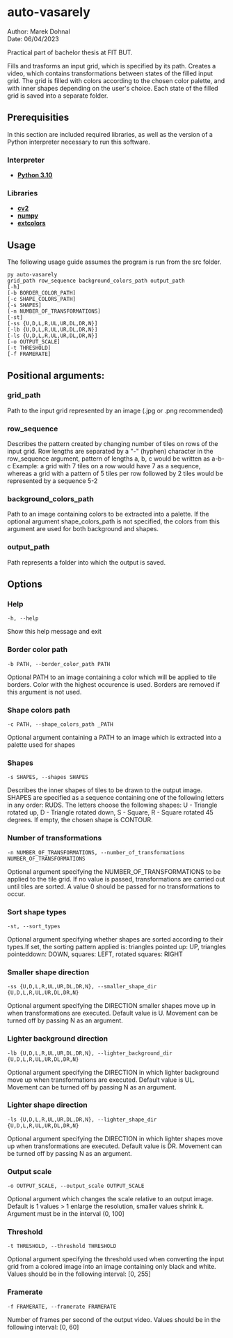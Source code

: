 # auto-vasarely

Author: Marek Dohnal  
Date: 06/04/2023

Practical part of bachelor thesis at FIT BUT.

Fills and trasforms an input grid, which is specified by its path.
Creates a video, which contains transformations between states of the
filled input grid. The grid is filled with colors according to the chosen
color palette, and with inner shapes depending on the user's choice. 
Each state of the filled grid is saved into a separate folder.

## Prerequisities

In this section are included required libraries, as well as the version of a
Python interpreter necessary to run this software.

### Interpreter
- **[Python 3.10](https://www.python.org/downloads/release/python-310)**

### Libraries
- **[cv2](https://pypi.org/project/opencv-python/)**
- **[numpy](https://numpy.org/)**
- **[extcolors](https://pypi.org/project/extcolors/)**
## Usage
The following usage guide assumes the program is run from the src folder.  

`py auto-vasarely`  
`grid_path row_sequence background_colors_path output_path`  
`[-h]`   
`[-b BORDER_COLOR_PATH]`  
`[-c SHAPE_COLORS_PATH]`  
`[-s SHAPES]`  
`[-n NUMBER_OF_TRANSFORMATIONS]`   
`[-st]`   
`[-ss {U,D,L,R,UL,UR,DL,DR,N}]`   
`[-lb {U,D,L,R,UL,UR,DL,DR,N}]`  
`[-ls {U,D,L,R,UL,UR,DL,DR,N}]`  
`[-o OUTPUT_SCALE]`  
`[-t THRESHOLD]`   
`[-f FRAMERATE]`

## Positional arguments:
### grid_path             
Path to the input grid represented by an image (.jpg or .png recommended)
### row_sequence          
Describes the pattern created by changing number of tiles on rows of the input grid. Row lengths are separated by a "-" (hyphen) character in the row_sequence
argument, pattern of lengths a, b, c would be written as a-b-c Example: a grid with 7 tiles on a row would have 7 as a sequence, whereas a grid with a pattern
of 5 tiles per row followed by 2 tiles would be represented by a sequence 5-2
### background_colors_path
Path to an image containing colors to be extracted into a palette. If the optional argument shape_colors_path is not specified, the colors from this argument
are used for both background and shapes. 
### output_path           
Path represents a folder into which the output is saved.

## Options

### Help

`-h, --help`       

Show this help message and exit

### Border color path

`-b PATH, --border_color_path PATH`

Optional PATH to an image containing a color which will be applied to tile borders. Color with the highest occurence is used. Borders are removed if this
argument is not used.

### Shape colors path

`-c PATH, --shape_colors_path _PATH`

Optional argument containing a PATH to an image which is extracted into a palette used for shapes

### Shapes

`-s SHAPES, --shapes SHAPES`

Describes the inner shapes of tiles to be drawn to the output image. SHAPES are specified as a sequence containing one of the following letters in any order:
RUDS. The letters choose the following shapes: U - Triangle rotated up, D - Triangle rotated down, S - Square, R - Square rotated 45 degrees. If empty, the
chosen shape is CONTOUR.

### Number of transformations

`-n NUMBER_OF_TRANSFORMATIONS, --number_of_transformations NUMBER_OF_TRANSFORMATIONS`

Optional argument specifying the NUMBER_OF_TRANSFORMATIONS to be applied to the tile grid. If no value is passed, transformations are carried out until tiles are sorted. A value 0 should be passed for no transformations to occur.

### Sort shape types

`-st, --sort_types`

Optional argument specifying whether shapes are sorted according to their types.If set, the sorting pattern applied is: triangles pointed up: UP, triangles
pointeddown: DOWN, squares: LEFT, rotated squares: RIGHT

### Smaller shape direction

`-ss {U,D,L,R,UL,UR,DL,DR,N}, --smaller_shape_dir {U,D,L,R,UL,UR,DL,DR,N}`

Optional argument specifying the DIRECTION smaller shapes move up in when transformations are executed. Default value is U. Movement can be turned off by
passing N as an argument.

### Lighter background direction

`-lb {U,D,L,R,UL,UR,DL,DR,N}, --lighter_background_dir {U,D,L,R,UL,UR,DL,DR,N}`

Optional argument specifying the DIRECTION in which lighter background move up when transformations are executed. Default value is UL. Movement can be turned
off by passing N as an argument.

### Lighter shape direction

`-ls {U,D,L,R,UL,UR,DL,DR,N}, --lighter_shape_dir {U,D,L,R,UL,UR,DL,DR,N}`

Optional argument specifying the DIRECTION in which lighter shapes move up when transformations are executed. Default value is DR. Movement can be turned off
by passing N as an argument.

### Output scale

`-o OUTPUT_SCALE, --output_scale OUTPUT_SCALE`

Optional argument which changes the scale relative to an output image. Default is 1 values > 1 enlarge the resolution, smaller values shrink it. Argument must
be in the interval (0, 100]

### Threshold

`-t THRESHOLD, --threshold THRESHOLD`

Optional argument specifying the threshold used when converting the input grid from a colored image into an image containing only black and white. Values
should be in the following interval: [0, 255]

### Framerate

`-f FRAMERATE, --framerate FRAMERATE`

Number of frames per second of the output video. Values should be in the following interval: [0, 60]
